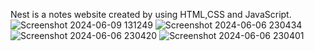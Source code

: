 Nest is a notes website created by using HTML,CSS and JavaScript.
![Screenshot 2024-06-09 131249](https://github.com/Avinash00725/Nest/assets/125676320/50706df0-246e-4826-9a79-cdb41467d90d)
![Screenshot 2024-06-06 230434](https://github.com/Avinash00725/Nest/assets/125676320/c6ff8dc5-40db-4ddc-8ee5-7dcd0c10f6a4)
![Screenshot 2024-06-06 230420](https://github.com/Avinash00725/Nest/assets/125676320/40d7010d-3957-488b-be17-16122fe46a15)
![Screenshot 2024-06-06 230401](https://github.com/Avinash00725/Nest/assets/125676320/359e9e9b-1a98-44b4-9be0-01a0eef18f1b)
